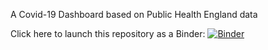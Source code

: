 A Covid-19 Dashboard based on Public Health England data

Click here to launch this repository as a Binder: [![Binder](https://mybinder.org/badge_logo.svg)](https://hub.gke2.mybinder.org/user/vesperu-program-g-covid-project-54kcyc0e/voila/render/Dashboard.ipynb)


